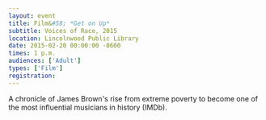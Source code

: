 ```yaml
---
layout: event
title: Film&#58; *Get on Up*
subtitle: Voices of Race, 2015
location: Lincolnwood Public Library
date: 2015-02-20 00:00:00 -0600
times: 1 p.m.
audiences: ['Adult']
types: ['Film']
registration: 
---
```

A chronicle of James Brown's rise from extreme poverty to become one of the most influential musicians in history (IMDb).

